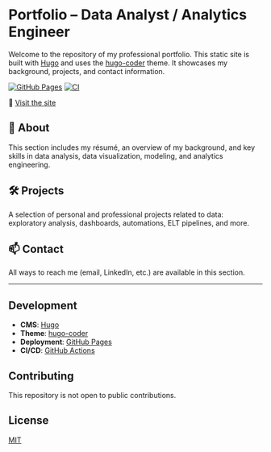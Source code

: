 # Portfolio – Data Analyst / Analytics Engineer

Welcome to the repository of my professional portfolio. This static site is built with [Hugo](https://gohugo.io/) and uses the [hugo-coder](https://github.com/luizdepra/hugo-coder) theme. It showcases my background, projects, and contact information.

[![GitHub Pages](https://img.shields.io/github/deployments/vincent-pellerin/vincent-pellerin.github.io/github-pages?label=Deploy&logo=github)](https://vincent-pellerin.github.io)
[![CI](https://github.com/vincent-pellerin/vincent-pellerin.github.io/actions/workflows/hugo.yml/badge.svg)](https://github.com/vincent-pellerin/vincent-pellerin.github.io/actions/workflows/hugo.yml)

🔗 [Visit the site](https://vincent-pellerin.github.io)

## 🧾 About

This section includes my résumé, an overview of my background, and key skills in data analysis, data visualization, modeling, and analytics engineering.

## 🛠️ Projects

A selection of personal and professional projects related to data: exploratory analysis, dashboards, automations, ELT pipelines, and more.

## 📫 Contact

All ways to reach me (email, LinkedIn, etc.) are available in this section.

---

## Development

- **CMS**: [Hugo](https://gohugo.io/)
- **Theme**: [hugo-coder](https://github.com/luizdepra/hugo-coder)
- **Deployment**: [GitHub Pages](https://pages.github.com/)
- **CI/CD**: [GitHub Actions](https://github.com/features/actions)

## Contributing

This repository is not open to public contributions.

## License

[MIT](LICENSE)


